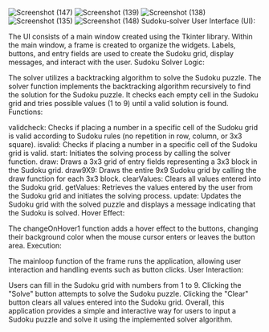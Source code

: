 ![Screenshot (147)](https://github.com/user-attachments/assets/835fb797-703f-45a4-84e7-859ac4d75704)
![Screenshot (139)](https://github.com/user-attachments/assets/d3194881-3df5-431d-afd2-f2b12ec34ae9)
![Screenshot (138)](https://github.com/user-attachments/assets/4b8b5f35-8ee0-4b1a-b368-95a6f3980aa0)
![Screenshot (135)](https://github.com/user-attachments/assets/c50ee19a-f41c-4f92-88b0-21b3c69ed16b)
![Screenshot (148)](https://github.com/user-attachments/assets/5a42a15b-6dda-47a3-bfb8-f34bbdcbcb4a)
Sudoku-solver
User Interface (UI):

The UI consists of a main window created using the Tkinter library. Within the main window, a frame is created to organize the widgets. Labels, buttons, and entry fields are used to create the Sudoku grid, display messages, and interact with the user. Sudoku Solver Logic:

The solver utilizes a backtracking algorithm to solve the Sudoku puzzle. The solver function implements the backtracking algorithm recursively to find the solution for the Sudoku puzzle. It checks each empty cell in the Sudoku grid and tries possible values (1 to 9) until a valid solution is found. Functions:

validcheck: Checks if placing a number in a specific cell of the Sudoku grid is valid according to Sudoku rules (no repetition in row, column, or 3x3 square). isvalid: Checks if placing a number in a specific cell of the Sudoku grid is valid. start: Initiates the solving process by calling the solver function. draw: Draws a 3x3 grid of entry fields representing a 3x3 block in the Sudoku grid. draw9X9: Draws the entire 9x9 Sudoku grid by calling the draw function for each 3x3 block. clearValues: Clears all values entered into the Sudoku grid. getValues: Retrieves the values entered by the user from the Sudoku grid and initiates the solving process. update: Updates the Sudoku grid with the solved puzzle and displays a message indicating that the Sudoku is solved. Hover Effect:

The changeOnHover1 function adds a hover effect to the buttons, changing their background color when the mouse cursor enters or leaves the button area. Execution:

The mainloop function of the frame runs the application, allowing user interaction and handling events such as button clicks. User Interaction:

Users can fill in the Sudoku grid with numbers from 1 to 9. Clicking the "Solve" button attempts to solve the Sudoku puzzle. Clicking the "Clear" button clears all values entered into the Sudoku grid. Overall, this application provides a simple and interactive way for users to input a Sudoku puzzle and solve it using the implemented solver algorithm.
